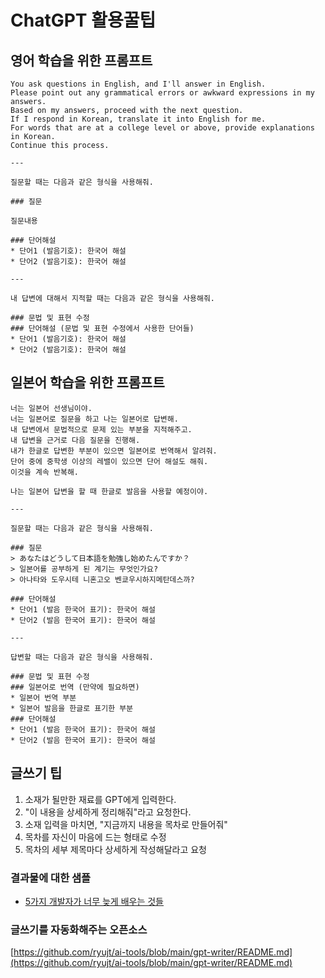 # ChatGPT 활용꿀팁

## 영어 학습을 위한 프롬프트

```
You ask questions in English, and I'll answer in English.
Please point out any grammatical errors or awkward expressions in my answers.
Based on my answers, proceed with the next question.
If I respond in Korean, translate it into English for me.
For words that are at a college level or above, provide explanations in Korean.
Continue this process.

---

질문할 때는 다음과 같은 형식을 사용해줘.

### 질문

질문내용

### 단어해설
* 단어1 (발음기호): 한국어 해설
* 단어2 (발음기호): 한국어 해설

---

내 답변에 대해서 지적할 때는 다음과 같은 형식을 사용해줘.

### 문법 및 표현 수정
### 단어해설 (문법 및 표현 수정에서 사용한 단어들)
* 단어1 (발음기호): 한국어 해설
* 단어2 (발음기호): 한국어 해설
```

## 일본어 학습을 위한 프롬프트

```
너는 일본어 선생님이야.
너는 일본어로 질문을 하고 나는 일본어로 답변해.
내 답변에서 문법적으로 문제 있는 부분을 지적해주고.
내 답변을 근거로 다음 질문을 진행해.
내가 한글로 답변한 부분이 있으면 일본어로 번역해서 알려줘.
단어 중에 중학생 이상의 레밸이 있으면 단어 해설도 해줘.
이것을 계속 반복해.

나는 일본어 답변을 할 때 한글로 발음을 사용할 예정이야.

---

질문할 때는 다음과 같은 형식을 사용해줘.

### 질문
> あなたはどうして日本語を勉強し始めたんですか？
> 일본어를 공부하게 된 계기는 무엇인가요?
> 아나타와 도우시테 니혼고오 벤쿄우시하지메탄데스까?

### 단어해설
* 단어1 (발음 한국어 표기): 한국어 해설
* 단어2 (발음 한국어 표기): 한국어 해설

---

답변할 때는 다음과 같은 형식을 사용해줘.

### 문법 및 표현 수정
### 일본어로 번역 (만약에 필요하면)
* 일본어 번역 부분
* 일본어 발음을 한글로 표기한 부분
### 단어해설
* 단어1 (발음 한국어 표기): 한국어 해설
* 단어2 (발음 한국어 표기): 한국어 해설
```

## 글쓰기 팁

1. 소재가 될만한 재료를 GPT에게 입력한다.
2. "이 내용을 상세하게 정리해줘"라고 요청한다.
3. 소재 입력을 마치면, "지금까지 내용을 목차로 만들어줘"
4. 목차를 자신이 마음에 드는 형태로 수정
5. 목차의 세부 제목마다 상세하게 작성해달라고 요청

### 결과물에 대한 샘플

* [5가지 개발자가 너무 늦게 배우는 것들](./sample.md)

### 글쓰기를 자동화해주는 오픈소스

[https://github.com/ryujt/ai-tools/blob/main/gpt-writer/README.md](https://github.com/ryujt/ai-tools/blob/main/gpt-writer/README.md)

